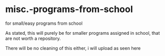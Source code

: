 # misc.-programs-from-school
for small/easy programs from school

As stated, this will purely be for smaller programs assigned in school, that are not worth a repository.

There will be no cleaning of this either, i will upload as seen here
